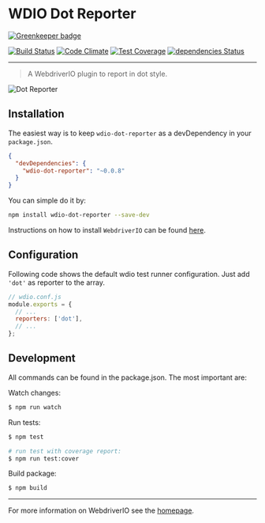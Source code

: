 WDIO Dot Reporter
=================

[![Greenkeeper badge](https://badges.greenkeeper.io/webdriverio/wdio-dot-reporter.svg)](https://greenkeeper.io/)

[![Build Status](https://travis-ci.org/webdriverio/wdio-dot-reporter.svg?branch=master)](https://travis-ci.org/webdriverio/wdio-dot-reporter) [![Code Climate](https://codeclimate.com/github/webdriverio/wdio-dot-reporter/badges/gpa.svg)](https://codeclimate.com/github/webdriverio/wdio-dot-reporter) [![Test Coverage](https://codeclimate.com/github/webdriverio/wdio-dot-reporter/badges/coverage.svg)](https://codeclimate.com/github/webdriverio/wdio-dot-reporter/coverage) [![dependencies Status](https://david-dm.org/webdriverio/wdio-dot-reporter/status.svg)](https://david-dm.org/webdriverio/wdio-dot-reporter)

***

> A WebdriverIO plugin to report in dot style.

![Dot Reporter](http://webdriver.io/images/dot.png "Dot Reporter")

## Installation

The easiest way is to keep `wdio-dot-reporter` as a devDependency in your `package.json`.

```json
{
  "devDependencies": {
    "wdio-dot-reporter": "~0.0.8"
  }
}
```

You can simple do it by:

```bash
npm install wdio-dot-reporter --save-dev
```

Instructions on how to install `WebdriverIO` can be found [here](http://webdriver.io/guide/getstarted/install.html).

## Configuration

Following code shows the default wdio test runner configuration. Just add `'dot'` as reporter
to the array.

```js
// wdio.conf.js
module.exports = {
  // ...
  reporters: ['dot'],
  // ...
};
```

## Development

All commands can be found in the package.json. The most important are:

Watch changes:

```sh
$ npm run watch
```

Run tests:

```sh
$ npm test

# run test with coverage report:
$ npm run test:cover
```

Build package:

```sh
$ npm build
```

----

For more information on WebdriverIO see the [homepage](http://webdriver.io).
